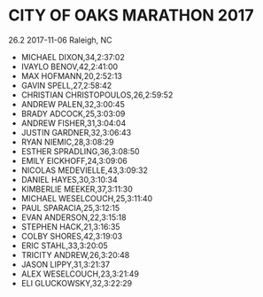 # CITY OF OAKS MARATHON 2017
26.2
2017-11-06
Raleigh, NC

* MICHAEL DIXON,34,2:37:02
* IVAYLO BENOV,42,2:41:00
* MAX HOFMANN,20,2:52:13
* GAVIN SPELL,27,2:58:42
* CHRISTIAN CHRISTOPOULOS,26,2:59:52
* ANDREW PALEN,32,3:00:45
* BRADY ADCOCK,25,3:03:09
* ANDREW FISHER,31,3:04:04
* JUSTIN GARDNER,32,3:06:43
* RYAN NIEMIC,28,3:08:29
* ESTHER SPRADLING,36,3:08:50
* EMILY EICKHOFF,24,3:09:06
* NICOLAS MEDEVIELLE,43,3:09:32
* DANIEL HAYES,30,3:10:34
* KIMBERLIE MEEKER,37,3:11:30
* MICHAEL WESELCOUCH,25,3:11:40
* PAUL SPARACIA,25,3:12:15
* EVAN ANDERSON,22,3:15:18
* STEPHEN HACK,21,3:16:35
* COLBY SHORES,42,3:19:03
* ERIC STAHL,33,3:20:05
* TRICITY ANDREW,26,3:20:48
* JASON LIPPY,31,3:21:37
* ALEX WESELCOUCH,23,3:21:49
* ELI GLUCKOWSKY,32,3:22:29